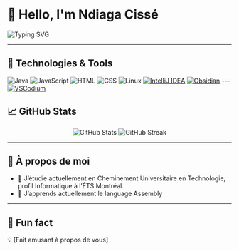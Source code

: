 # 👋 Hello, I'm Ndiaga Cissé

![Typing SVG](https://readme-typing-svg.demolab.com/?lines=Passionate+Engineer;Lifelong+Learner;Open+Source+Lover&center=true&width=500&height=50)

---

## 🔧 Technologies & Tools
![Java](https://img.shields.io/badge/-Java-333333?style=flat&logo=java)
![JavaScript](https://img.shields.io/badge/-JavaScript-333333?style=flat&logo=javascript)
![HTML](https://img.shields.io/badge/-HTML5-333333?style=flat&logo=html5)
![CSS](https://img.shields.io/badge/-CSS-333333?style=flat&logo=css)
![Linux](https://img.shields.io/badge/-Linux-333333?style=flat&logo=linux)
[![IntelliJ IDEA](https://img.shields.io/badge/IntelliJIDEA-000000.svg?logo=intellij-idea&logoColor=white)](#)
[![Obsidian](https://img.shields.io/badge/Obsidian-%23483699.svg?&logo=obsidian&logoColor=white)](#)
---[![VSCodium](https://img.shields.io/badge/VSCodium-2F80ED?logo=vscodium&logoColor=fff)](#)

## 📈 GitHub Stats
<p align="center">
  <img src="https://github-readme-stats.vercel.app/api?username=6say&show_icons=true&theme=radical" alt="GitHub Stats" />
  <img src="https://github-readme-streak-stats.herokuapp.com/?user=6say&theme=radical" alt="GitHub Streak" />
</p>

---

## 📌 À propos de moi
- 🔭 J’étudie actuellement en Cheminement Universitaire en Technologie, profil Informatique à l’ÉTS Montréal.
- 🌱 J’apprends actuellement le language Assembly

---

## 🎯 Fun fact
💡 [Fait amusant à propos de vous]
